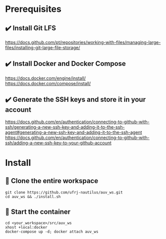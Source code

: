# Prerequisites
## ✔️ Install Git LFS
<https://docs.github.com/pt/repositories/working-with-files/managing-large-files/installing-git-large-file-storage/>
## :heavy_check_mark: Install Docker and Docker Compose<br />
<https://docs.docker.com/engine/install/><br />
<https://docs.docker.com/compose/install/>
## :heavy_check_mark: Generate the SSH keys and store it in your account<br />
<https://docs.github.com/en/authentication/connecting-to-github-with-ssh/generating-a-new-ssh-key-and-adding-it-to-the-ssh-agent#generating-a-new-ssh-key-and-adding-it-to-the-ssh-agent><br />
<https://docs.github.com/en/authentication/connecting-to-github-with-ssh/adding-a-new-ssh-key-to-your-github-account>
# Install
## :checkered_flag: Clone the entire workspace
    
    git clone https://github.com/ufrj-nautilus/auv_ws.git
    cd auv_ws && ./install.sh
## :checkered_flag: Start the container
    
    cd <your_workspace>/src/auv_ws
    xhost +local:docker
    docker-compose up -d; docker attach auv_ws
